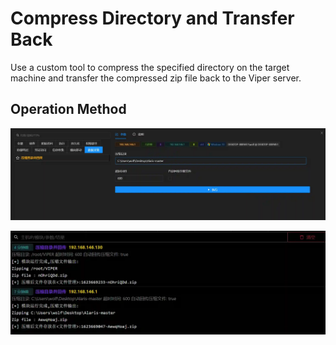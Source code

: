 # Compress Directory and Transfer Back


Use a custom tool to compress the specified directory on the target machine and transfer the compressed zip file back to the Viper server.

## Operation Method
![](img\Collection_ArchiveCollectedData_ArchiveViaCustomMethod\1.webp)

![](img\Collection_ArchiveCollectedData_ArchiveViaCustomMethod\2.webp)